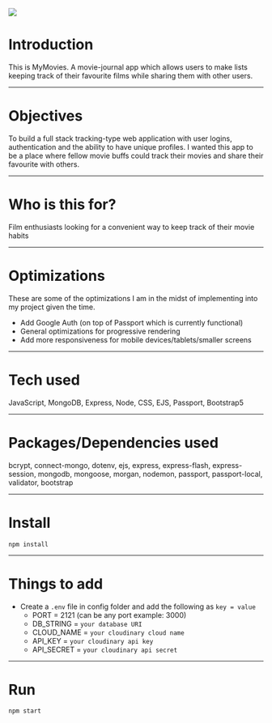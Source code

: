 <img src='https://user-images.githubusercontent.com/99290888/191861132-f2fb0b08-2bba-49cc-a425-7c6e9b0d95ec.png'></img>



# Introduction

This is MyMovies. A movie-journal app which allows users to make lists keeping track of their favourite films while sharing them with other users.

---

# Objectives

To build a full stack tracking-type web application with user logins, authentication and the ability to have unique profiles. I wanted this app to be a place where fellow movie buffs could track their movies and share their favourite with others.

---

# Who is this for? 

Film enthusiasts looking for a convenient way to keep track of their movie habits

---

# Optimizations 

  These are some of the optimizations I am in the midst of implementing into my project given the time.
  
- Add Google Auth (on top of Passport which is currently functional)
- General optimizations for progressive rendering
- Add more responsiveness for mobile devices/tablets/smaller screens

---

# Tech used 

JavaScript, MongoDB, Express, Node, CSS, EJS, Passport, Bootstrap5

---

# Packages/Dependencies used 

bcrypt, connect-mongo, dotenv, ejs, express, express-flash, express-session, mongodb, mongoose, morgan, nodemon, passport, passport-local, validator, bootstrap

---

# Install

`npm install`

---

# Things to add

- Create a `.env` file in config folder and add the following as `key = value`
  - PORT = 2121 (can be any port example: 3000)
  - DB_STRING = `your database URI`
  - CLOUD_NAME = `your cloudinary cloud name`
  - API_KEY = `your cloudinary api key`
  - API_SECRET = `your cloudinary api secret`

---

# Run

`npm start`
